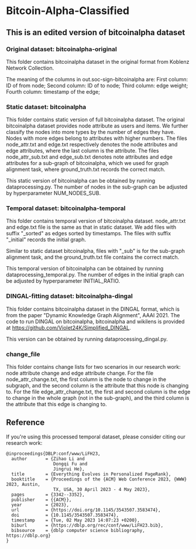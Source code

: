 # Bitcoin-Alpha-Classified
## This is an edited version of bitcoinalpha dataset
### Original dataset: bitcoinalpha-original
This folder contains bitcoinalpha dataset in the original format from Koblenz Network Collection. 

The meaning of the columns in out.soc-sign-bitcoinalpha are: 
    First column: ID of from node;
    Second column: ID of to node;
    Third column: edge weight;
    Fourth column: timestamp of the edge;



### Static dataset: bitcoinalpha
This folder contains static version of full bitcoinalpha dataset. The original bitcoinalpha dataset provides node attribute as users and items. We further classify the nodes into more types by the number of edges they have. Nodes with more edges belong to attributes with higher numbers. The files node_attr.txt and edge.txt respectively denotes the node attributes and edge attributes, where the last column is the attribute. The files node_attr_sub.txt and edge_sub.txt denotes note attributes and edge attributes for a sub-graph of bitcoinalpha, which we used for graph alignment task, where ground_truth.txt records the correct match.

This static version of bitcoinalpha can be obtained by running dataprocessing.py. The number of nodes in the sub-graph can be adjusted by hyperparameter NUM_NODES_SUB.



### Temporal dataset: bitcoinalpha-temporal
This folder contains temporal version of bitcoinalpha dataset. node_attr.txt and edge.txt file is the same as that in static dataset. We add files with suffix "_sorted" as edges sorted by timestamps. The files with suffix "_initial" records the initial graph.

Similar to static dataset bitcoinalpha, files with "_sub" is for the sub-graph alignment task, and the ground_truth.txt file contains the correct match.

This temporal version of bitcoinalpha can be obtained by running dataprocessing_temporal.py. The number of edges in the initial graph can be adjusted by hyperparameter INITIAL_RATIO.



### DINGAL-fitting dataset: bitcoinalpha-dingal
This folder contains bitcoinalpha dataset in the DINGAL format, which is from the paper "Dynamic Knowledge Graph Alignment", AAAI 2021. The code to run DINGAL on bitcoinalpha, bitcoinalpha and wikilens is provided at https://github.com/Violet24K/Simplified_DINGAL.

This version can be obtained by running dataprocessing_dingal.py.



### change_file
This folder contains change lists for two scenarios in our research work: node attribute change and edge attribute change. For the file node_attr_change.txt, the first column is the node to change in the subgraph, and the second column is the attribute that this node is changing to. For the file edge_attr_change.txt, the first and second column is the edge to change in the whole graph (not in the sub-graph), and the third column is the attribute that this edge is changing to.



## Reference
If you're using this processed temporal dataset, please consider citing our research work:
```
@inproceedings{DBLP:conf/www/LiFH23,
  author       = {Zihao Li and
                  Dongqi Fu and
                  Jingrui He},
  title        = {Everything Evolves in Personalized PageRank},
  booktitle    = {Proceedings of the {ACM} Web Conference 2023, {WWW} 2023, Austin,
                  TX, USA, 30 April 2023 - 4 May 2023},
  pages        = {3342--3352},
  publisher    = {{ACM}},
  year         = {2023},
  url          = {https://doi.org/10.1145/3543507.3583474},
  doi          = {10.1145/3543507.3583474},
  timestamp    = {Tue, 02 May 2023 14:07:23 +0200},
  biburl       = {https://dblp.org/rec/conf/www/LiFH23.bib},
  bibsource    = {dblp computer science bibliography, https://dblp.org}
}
```